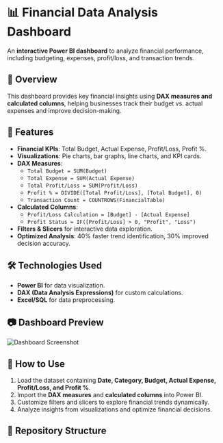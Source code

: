 # 📊 Financial Data Analysis Dashboard  

An **interactive Power BI dashboard** to analyze financial performance, including budgeting, expenses, profit/loss, and transaction trends.

## 🔹 Overview  
This dashboard provides key financial insights using **DAX measures and calculated columns**, helping businesses track their budget vs. actual expenses and improve decision-making.

## 📌 Features  
- **Financial KPIs**: Total Budget, Actual Expense, Profit/Loss, Profit %.  
- **Visualizations**: Pie charts, bar graphs, line charts, and KPI cards.  
- **DAX Measures**:
  - `Total Budget = SUM(Budget)`
  - `Total Expense = SUM(Actual Expense)`
  - `Total Profit/Loss = SUM(Profit/Loss)`
  - `Profit % = DIVIDE([Total Profit/Loss], [Total Budget], 0)`
  - `Transaction Count = COUNTROWS(FinancialTable)`
- **Calculated Columns**:
  - `Profit/Loss Calculation = [Budget] - [Actual Expense]`
  - `Profit Status = IF([Profit/Loss] > 0, "Profit", "Loss")`
- **Filters & Slicers** for interactive data exploration.  
- **Optimized Analysis**: 40% faster trend identification, 30% improved decision accuracy.  

## 🛠️ Technologies Used  
- **Power BI** for data visualization.  
- **DAX (Data Analysis Expressions)** for custom calculations.  
- **Excel/SQL** for data preprocessing.  

## 📷 Dashboard Preview  
![Dashboard Screenshot](image.png)  

## 🚀 How to Use  
1. Load the dataset containing **Date, Category, Budget, Actual Expense, Profit/Loss, and Profit %**.  
2. Import the **DAX measures** and **calculated columns** into Power BI.  
3. Customize filters and slicers to explore financial trends dynamically.  
4. Analyze insights from visualizations and optimize financial decisions.  

## 📂 Repository Structure  
